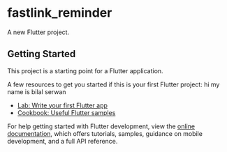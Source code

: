 # fastlink_reminder

A new Flutter project.

## Getting Started

This project is a starting point for a Flutter application.

A few resources to get you started if this is your first Flutter project:
hi my name is bilal serwan 

- [Lab: Write your first Flutter app](https://docs.flutter.dev/get-started/codelab)
- [Cookbook: Useful Flutter samples](https://docs.flutter.dev/cookbook)

For help getting started with Flutter development, view the
[online documentation](https://docs.flutter.dev/), which offers tutorials,
samples, guidance on mobile development, and a full API reference.

